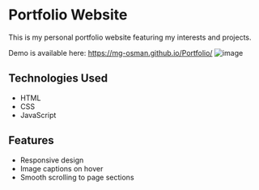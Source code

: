 # Portfolio Website

This is my personal portfolio website featuring my interests and projects.

Demo is available here: https://mg-osman.github.io/Portfolio/
![image](https://user-images.githubusercontent.com/58115228/235007155-ef56c679-6726-48de-8bab-df94ae6f8c64.png)



## Technologies Used

- HTML
- CSS
- JavaScript

## Features

- Responsive design
- Image captions on hover
- Smooth scrolling to page sections


